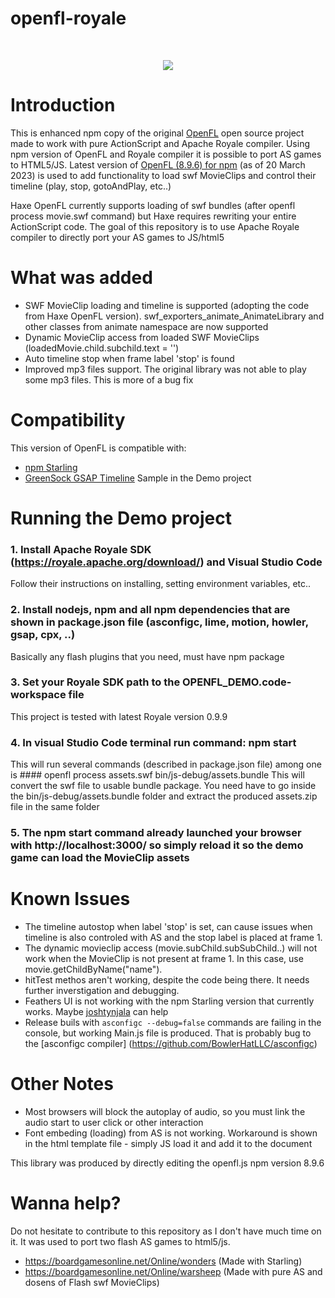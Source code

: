 # openfl-royale




<br />
<p align="center"><img src="assets/openfl.png"/></p>


Introduction
============

This is enhanced npm copy of the original [OpenFL](https://github.com/openfl/openfl) open source project made to work with pure ActionScript and Apache Royale compiler.
Using npm version of OpenFL and Royale compiler it is possible to port AS games to HTML5/JS.
Latest version of [OpenFL (8.9.6) for npm](https://www.npmjs.com/package/openfl) (as of 20 March 2023) is used to add functionality to load swf MovieClips and control their timeline (play, stop, gotoAndPlay, etc..)

Haxe OpenFL currently supports loading of swf bundles (after openfl process movie.swf command) but Haxe requires rewriting your entire ActionScript code.
The goal of this repository is to use Apache Royale compiler to directly port your AS games to JS/html5

What was added
==============

 * SWF MovieClip loading and timeline is supported (adopting the code from Haxe OpenFL version).
   swf_exporters_animate_AnimateLibrary and other classes from animate namespace are now supported
 * Dynamic MovieClip access from loaded SWF MovieClips (loadedMovie.child.subchild.text = '')
 * Auto timeline stop when frame label 'stop' is found
 * Improved mp3 files support. The original library was not able to play some mp3 files. This is more of a bug fix

 

Compatibility
=============

This version of OpenFL is compatible with:

 * [npm Starling](https://www.npmjs.com/package/starling)
 * [GreenSock GSAP Timeline](https://greensock.com/docs/v3/GSAP/Timeline) Sample in the Demo project
 
 
 

Running the Demo project
========================
### 1. Install Apache Royale SDK (https://royale.apache.org/download/) and Visual Studio Code
Follow their instructions on installing, setting environment variables, etc..

### 2. Install nodejs, npm and all npm dependencies that are shown in package.json file (asconfigc, lime, motion, howler, gsap, cpx, ..)
Basically any flash plugins that you need, must have npm package 
### 3. Set your Royale SDK path to the OPENFL_DEMO.code-workspace file
This project is tested with latest Royale version 0.9.9
### 4. In visual Studio Code terminal run command: npm start
This will run several commands (described in package.json file) among one is #### openfl process assets.swf bin/js-debug/assets.bundle
This will convert the swf file to usable bundle package.
You need have to go inside the bin/js-debug/assets.bundle folder and extract the produced assets.zip file in the same folder

### 5. The npm start command already launched your browser with http://localhost:3000/ so simply reload it so the demo game can load the MovieClip assets


Known Issues
============

 * The timeline autostop when label 'stop' is set, can cause issues when timeline is also controled with AS and the stop label is placed at frame 1.
 * The dynamic movieclip access (movie.subChild.subSubChild..) will not work when the MovieClip is not present at frame 1. In this case, use movie.getChildByName("name").
 * hitTest methos aren't working, despite the code being there. It needs further inverstigation and debugging.
 * Feathers UI is not working with the npm Starling version that currently works. Maybe [joshtynjala](https://github.com/joshtynjala) can help 
 * Release buils with `asconfigc --debug=false` commands are failing in the console, but working Main.js file is produced. That is probably bug to the [asconfigc compiler] (https://github.com/BowlerHatLLC/asconfigc)

Other Notes
===========

 * Most browsers will block the autoplay of audio, so you must link the audio start to user click or other interaction
 * Font embeding (loading) from AS is not working. Workaround is shown in the html template file - simply JS load it and add it to the document  
 
This library was produced by directly editing the openfl.js npm version 8.9.6

Wanna help?
===========
Do not hesitate to contribute to this repository as I don't have much time on it.
It was used to port two flash AS games to html5/js. 
 * https://boardgamesonline.net/Online/wonders  (Made with Starling)
 * https://boardgamesonline.net/Online/warsheep (Made with pure AS and dosens of Flash swf MovieClips)